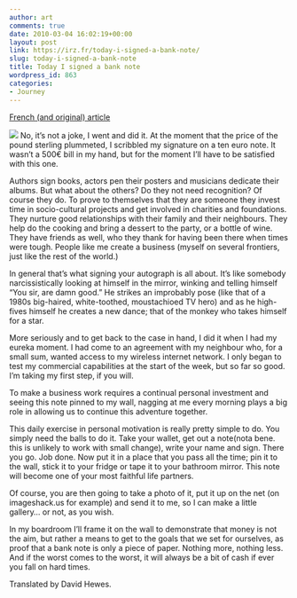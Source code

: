 ```yaml
---
author: art
comments: true
date: 2010-03-04 16:02:19+00:00
layout: post
link: https://irz.fr/today-i-signed-a-bank-note/
slug: today-i-signed-a-bank-note
title: Today I signed a bank note
wordpress_id: 863
categories:
- Journey
---
```


[French (and original) article](https://irz.fr/aujourdhui-jai-signe-un-billet-de-banque)

[![](https://static.irz.fr/2010/03/cash-wad-300x225.jpg)](https://static.irz.fr/2010/03/cash-wad.jpg) No, it’s not a joke, I went and did it.  At the moment that the price of the pound sterling plummeted, I scribbled my signature on a ten euro note.  It wasn’t a 500€ bill in my hand, but for the moment I’ll have to be satisfied with this one.

Authors sign books, actors pen their posters and musicians dedicate their albums.  But what about the others?  Do they not need recognition?  Of course they do.  To prove to themselves that they are someone they invest time in socio-cultural projects and get involved in charities and foundations.  They nurture good relationships with their family and their neighbours.  They help do the cooking and bring a dessert to the party, or a bottle of wine.  They have friends as well, who they thank for having been there when times were tough.  People like me create a business (myself on several frontiers, just like the rest of the world.)<!-- more -->

In general that’s what signing your autograph is all about.  It’s like somebody narcissistically looking at himself in the mirror, winking and telling himself “You sir, are damn good.”  He strikes an improbably pose (like that of a 1980s big-haired, white-toothed, moustachioed TV hero) and as he high-fives himself he creates a new dance; that of the monkey who takes himself for a star.

More seriously and to get back to the case in hand, I did it when I had my eureka moment.  I had come to an agreement with my neighbour who, for a small sum, wanted access to my wireless internet network.  I only began to test my commercial capabilities at the start of the week, but so far so good.  I’m taking my first step, if you will.

To make a business work requires a continual personal investment and seeing this note pinned to my wall, nagging at me every morning plays a big role in allowing us to continue this adventure together.

This daily exercise in personal motivation is really pretty simple to do.  You simply need the balls to do it.  Take your wallet, get out a note(nota bene. this is unlikely to work with small change), write your name and sign.  There you go.  Job done.  Now put it in a place that you pass all the time; pin it to the wall, stick it to your fridge or tape it to your bathroom mirror.  This note will become one of your most faithful life partners.

Of course, you are then going to take a photo of it, put it up on the net (on imageshack.us for example) and send it to me, so I can make a little gallery… or not, as you wish.

In my boardroom I’ll frame it on the wall to demonstrate that money is not the aim, but rather a means to get to the goals that we set for ourselves, as proof that a bank note is only a piece of paper.  Nothing more, nothing less.  And if the worst comes to the worst, it will always be a bit of cash if ever you fall on hard times.

Translated by David Hewes.
